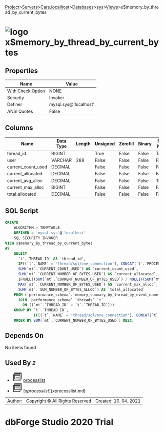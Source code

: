 [Project](../../../../../startpage.md)>[Servers](../../../../Servers.md)>[Cars.localhost](../../../Cars.localhost.md)>[Databases](../../Databases.md)>[sys](../sys.md)>[Views](Views.md)>x$memory_by_thread_by_current_bytes


# ![logo](../../../../../Images/view64.svg) x$memory_by_thread_by_current_bytes


## <a name="#Properties"></a>Properties
|Name|Value|
|---|---|
|With Check Option|NONE|
|Security|Invoker|
|Definer|mysql.sys@'localhost'|
|ANSI Quotes|False|


## <a name="#Columns"></a>Columns
|Name|Data Type|Length|Unsigned|Zerofill|Binary|Not Null|
|---|---|---|---|---|---|---|
|thread_id|BIGINT||True|False|False|True|
|user|VARCHAR|288|False|False|False|False|
|current_count_used|DECIMAL||False|False|False|False|
|current_allocated|DECIMAL||False|False|False|False|
|current_avg_alloc|DECIMAL||False|False|False|True|
|current_max_alloc|BIGINT||False|False|False|False|
|total_allocated|DECIMAL||False|False|False|False|

## <a name="#SqlScript"></a>SQL Script
```SQL
CREATE 
	ALGORITHM = TEMPTABLE
	DEFINER = 'mysql.sys'@'localhost'
	SQL SECURITY INVOKER
VIEW x$memory_by_thread_by_current_bytes
AS
	SELECT
	  `t`.`THREAD_ID` AS `thread_id`,
	  IF((`t`.`NAME` = 'thread/sql/one_connection'), CONCAT(`t`.`PROCESSLIST_USER`, '@', CONVERT(`t`.`PROCESSLIST_HOST` USING utf8mb4)), REPLACE(`t`.`NAME`, 'thread/', '')) AS `user`,
	  SUM(`mt`.`CURRENT_COUNT_USED`) AS `current_count_used`,
	  SUM(`mt`.`CURRENT_NUMBER_OF_BYTES_USED`) AS `current_allocated`,
	  IFNULL((SUM(`mt`.`CURRENT_NUMBER_OF_BYTES_USED`) / NULLIF(SUM(`mt`.`CURRENT_COUNT_USED`), 0)), 0) AS `current_avg_alloc`,
	  MAX(`mt`.`CURRENT_NUMBER_OF_BYTES_USED`) AS `current_max_alloc`,
	  SUM(`mt`.`SUM_NUMBER_OF_BYTES_ALLOC`) AS `total_allocated`
	FROM (`performance_schema`.`memory_summary_by_thread_by_event_name` `mt`
	  JOIN `performance_schema`.`threads` `t`
	    ON ((`mt`.`THREAD_ID` = `t`.`THREAD_ID`)))
	GROUP BY `t`.`THREAD_ID`,
	         IF((`t`.`NAME` = 'thread/sql/one_connection'), CONCAT(`t`.`PROCESSLIST_USER`, '@', CONVERT(`t`.`PROCESSLIST_HOST` USING utf8mb4)), REPLACE(`t`.`NAME`, 'thread/', ''))
	ORDER BY SUM(`mt`.`CURRENT_NUMBER_OF_BYTES_USED`) DESC;
```

## <a name="#DependsOn"></a>Depends On
No items found

## <a name="#UsedBy"></a>Used By _`2`_
- ![View](../../../../../Images/view.svg) [processlist](processlist.md)
- ![View](../../../../../Images/view.svg) [x$processlist](x$processlist.md)


||||
|---|---|---|
|Author: |Copyright © All Rights Reserved|Created: 10. 04. 2021|
# dbForge Studio 2020 Trial